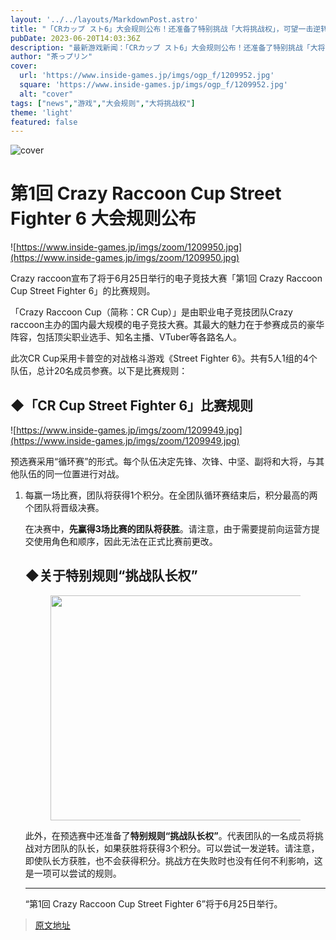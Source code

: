 ```yaml
---
layout: '../../layouts/MarkdownPost.astro'
title: "「CRカップ スト6」大会规则公布！还准备了特别挑战「大将挑战权」，可望一击逆转！"
pubDate: 2023-06-20T14:03:36Z
description: "最新游戏新闻：「CRカップ スト6」大会规则公布！还准备了特别挑战「大将挑战权」，可望一击逆转！"
author: "茶っプリン"
cover:
  url: 'https://www.inside-games.jp/imgs/ogp_f/1209952.jpg'
  square: 'https://www.inside-games.jp/imgs/ogp_f/1209952.jpg'
  alt: "cover"
tags: ["news","游戏","大会规则","大将挑战权"]
theme: 'light'
featured: false
---
```

![cover](https://www.inside-games.jp/imgs/ogp_f/1209952.jpg)

# 第1回 Crazy Raccoon Cup Street Fighter 6 大会规则公布

![https://www.inside-games.jp/imgs/zoom/1209950.jpg](https://www.inside-games.jp/imgs/zoom/1209950.jpg)

Crazy raccoon宣布了将于6月25日举行的电子竞技大赛「第1回 Crazy Raccoon Cup Street Fighter 6」的比赛规则。

「Crazy Raccoon Cup（简称：CR Cup）」是由职业电子竞技团队Crazy raccoon主办的国内最大规模的电子竞技大赛。其最大的魅力在于参赛成员的豪华阵容，包括顶尖职业选手、知名主播、VTuber等各路名人。

此次CR Cup采用卡普空的对战格斗游戏《Street Fighter 6》。共有5人1组的4个队伍，总计20名成员参赛。以下是比赛规则：

## ◆「CR Cup Street Fighter 6」比赛规则

![https://www.inside-games.jp/imgs/zoom/1209949.jpg](https://www.inside-games.jp/imgs/zoom/1209949.jpg)

预选赛采用“循环赛”的形式。每个队伍决定先锋、次锋、中坚、副将和大将，与其他队伍的同一位置进行对战。
1. 每赢一场比赛，团队将获得1个积分。在全团队循环赛结束后，积分最高的两个团队将晋级决赛。 </p><p>在决赛中，<b>先赢得3场比赛的团队将获胜</b>。请注意，由于需要提前向运营方提交使用角色和顺序，因此无法在正式比赛前更改。 </p><h2>◆关于特别规则“挑战队长权”</h2><figure class="ctms-editor-image"><img src="https://www.inside-games.jp/imgs/zoom/1209951.jpg" class="inline-article-image" width="640" height="360"></figure><p>此外，在预选赛中还准备了<b>特别规则“挑战队长权”</b>。代表团队的一名成员将挑战对方团队的队长，如果获胜将获得3个积分。可以尝试一发逆转。请注意，即使队长方获胜，也不会获得积分。挑战方在失败时也没有任何不利影响，这是一项可以尝试的规则。 </p><hr><p>“第1回 Crazy Raccoon Cup Street Fighter 6”将于6月25日举行。</p>

>[原文地址](https://www.inside-games.jp/article/2023/06/20/146678.html)  
